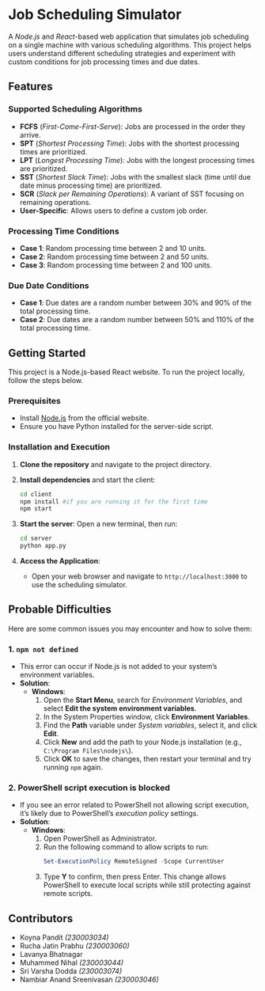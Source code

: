 # Job Scheduling Simulator

A *Node.js* and *React*-based web application that simulates job scheduling on a single machine with various scheduling algorithms. This project helps users understand different scheduling strategies and experiment with custom conditions for job processing times and due dates.

## Features

### Supported Scheduling Algorithms
- **FCFS** (*First-Come-First-Serve*): Jobs are processed in the order they arrive.
- **SPT** (*Shortest Processing Time*): Jobs with the shortest processing times are prioritized.
- **LPT** (*Longest Processing Time*): Jobs with the longest processing times are prioritized.
- **SST** (*Shortest Slack Time*): Jobs with the smallest slack (time until due date minus processing time) are prioritized.
- **SCR** (*Slack per Remaining Operations*): A variant of SST focusing on remaining operations.
- **User-Specific**: Allows users to define a custom job order.

### Processing Time Conditions
- **Case 1**: Random processing time between 2 and 10 units.
- **Case 2**: Random processing time between 2 and 50 units.
- **Case 3**: Random processing time between 2 and 100 units.

### Due Date Conditions
- **Case 1**: Due dates are a random number between 30% and 90% of the total processing time.
- **Case 2**: Due dates are a random number between 50% and 110% of the total processing time.

## Getting Started

This project is a Node.js-based React website. To run the project locally, follow the steps below.

### Prerequisites
- Install [Node.js](https://nodejs.org/) from the official website.
- Ensure you have Python installed for the server-side script.

### Installation and Execution

1. **Clone the repository** and navigate to the project directory.

2. **Install dependencies** and start the client:
    ```bash
    cd client
    npm install #if you are running it for the first time
    npm start
    ```

3. **Start the server**:
    Open a new terminal, then run:
    ```bash
    cd server
    python app.py
    ```

4. **Access the Application**:
   - Open your web browser and navigate to `http://localhost:3000` to use the scheduling simulator.

## Probable Difficulties

Here are some common issues you may encounter and how to solve them:

### 1. `npm not defined`
   - This error can occur if Node.js is not added to your system’s environment variables.
   - **Solution**:
      - **Windows**:
         1. Open the **Start Menu**, search for *Environment Variables*, and select **Edit the system environment variables**.
         2. In the System Properties window, click **Environment Variables**.
         3. Find the **Path** variable under *System variables*, select it, and click **Edit**.
         4. Click **New** and add the path to your Node.js installation (e.g., `C:\Program Files\nodejs\`).
         5. Click **OK** to save the changes, then restart your terminal and try running `npm` again.

### 2. PowerShell script execution is blocked
   - If you see an error related to PowerShell not allowing script execution, it’s likely due to PowerShell’s *execution policy* settings.
   - **Solution**:
      - **Windows**:
         1. Open PowerShell as Administrator.
         2. Run the following command to allow scripts to run:
            ```powershell
            Set-ExecutionPolicy RemoteSigned -Scope CurrentUser
            ```
         3. Type **Y** to confirm, then press Enter. This change allows PowerShell to execute local scripts while still protecting against remote scripts.

## Contributors


- Koyna Pandit *(230003034)*
- Rucha Jatin Prabhu *(230003060)* 
- Lavanya Bhatnagar
- Muhammed Nihal *(230003044)*
- Sri Varsha Dodda *(230003074)*
- Nambiar Anand Sreenivasan *(230003046)*
